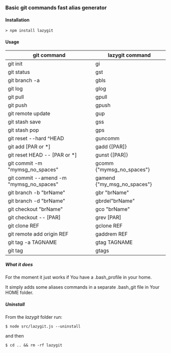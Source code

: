 ### Basic git commands fast alias generator

#### Installation
```
> npm install lazygit
```

#### Usage  

| git command        | lazygit command|
| ------------- |-------------|
| git init      | gi |
| git status | gst |
| git branch -a | gbls |
| git log | glog |
| git pull | gpull |
| git push | gpush |
| git remote update | gup |
| git stash save | gss |
| git stash pop | gps |
| git reset --hard ^HEAD | guncomm |
| git add [PAR or *] | gadd {[PAR]} |
| git reset HEAD -- [PAR or *] | gunst {[PAR]} |
| git commit -m "mymsg\_no\_spaces" | gcomm {"mymsg\_no\_spaces"} |
| git commit --amend -m "mymsg\_no\_spaces" | gamend {"my\_msg\_no\_spaces"} |
| git branch -b "brName" | gbr "brName" |
| git branch -d "brName" | gbrdel"brName" |
| git checkout "brName" | gco "brName" |
| git checkout -- [PAR] | grev [PAR] |
| git clone REF | gclone REF |
| git remote add origin REF | gaddrem REF |
| git tag -a TAGNAME | gtag TAGNAME |
| git tag | gtags |


##### What it does  

For the moment it just works if You have a .bash_profile in your home.  

It simply adds some aliases commands in a separate .bash_git file in Your HOME folder.  

##### Uninstall  
From the _lazygit_ folder run:  
```
$ node src/lazygit.js --uninstall
```
and then
```
$ cd .. && rm -rf lazygit
```

 